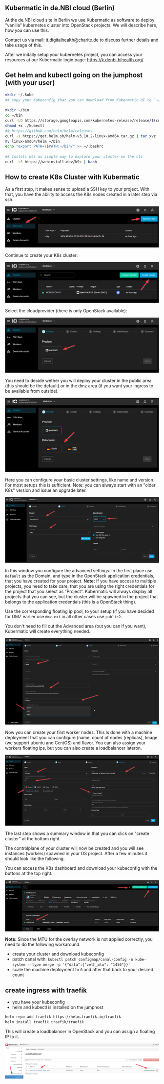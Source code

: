 ## Kubermatic in de.NBI cloud (Berlin)

At the de.NBI cloud site in Berlin we use Kubermatic as software to deploy "vanilla" kubernetes cluster into OpenStack projects. We will describe here, how you can use this.

Contact us via mail: <it.digitalhealth@charite.de> to discuss further details and take usage of this.

After we initally setup your kubernetes project, you can access your resources at our Kubermatic login page: https://k.denbi.bihealth.org/

## Get helm and kubectl going on the jumphost (with your user)

```bash
mkdir ~/.kube
## copy your Kubeconfig that you can download from Kubermatic UI to `~/.kube/config`

mkdir ~/bin
cd ~/bin
curl -LO https://storage.googleapis.com/kubernetes-release/release/$(curl -s https://storage.googleapis.com/kubernetes-release/release/stable.txt)/bin/linux/amd64/kubectl
chmod +x ./kubectl
## https://github.com/helm/helm/releases
curl -s https://get.helm.sh/helm-v3.10.2-linux-amd64.tar.gz | tar xvz
mv linux-amd64/helm ~/bin
echo "export PATH=\$PATH:~/bin/" >> ~/.bashrc

## Install k9s as simple way to explore your cluster on the cli
curl -sS https://webinstall.dev/k9s | bash
```

## How to create K8s Cluster with Kubermatic

As a first step, it makes sense to upload a SSH key to your project. With that, you have the ability to access the K8s nodes created in a later step via ssh.

![image](img/image.png)

Continue to create your K8s cluster:

![image](img/image2.png)

Select the cloudprovider (there is only OpenStack available):

![image](img/image3.png)

You need to decide wether you will deploy your cluster in the public area (this should be the default) or in the dmz area (if you want your ingress to be available from outside).

![image](img/image4.png)

Here you can configure your basic cluster settings, like name and version. For most setups this is sufficient. Note: you can always start with an "older K8s" version and issue an upgrade later.

![image](img/image5.png)

In this window you configure the advanced settings. In the first place use `Default` as the Domain, and type in the OpenStack application credentials, that you have created for your project.
**Note:** If you have access to multiple projects, you need to take care, that you are using the right credentials for the project that you select as "Project". Kubermatic will always display all projects that you can see, but the cluster will be spawned in the project that belongs to the application credentials (this is a OpenStack thing).

Use the corresponding floating ip pool, to your setup (if you have decided for DMZ earlier use `dmz-ext` in all other cases use `public2`.

You don't need to fill out the Advanced area (but you can if you want), Kubermatic will create everything needed.

![image](img/image6.png)

Now you can create your first worker nodes. This is done with a machine deployment that you can configure (name, count of nodes (replicas), Image (we support ubuntu and CentOS) and flavor. You can also assign your workers floating ips, but you can also create a loadbalancer lateron.

![image](img/image7.png)

The last step shows a summary window in that you can click on "create cluster" at the bottom right.

The controlplane of your cluster will now be created and you will see instances (workers) spawned in your OS project. After a few minutes it should look like the following. 

You can access the K8s dashboard and download your kubeconfig with the buttons at the top right.

![image](img/image8.png)

**Note:** Since the MTU for the overlay network is not applied correctly, you need to do the following workaround:
- create your cluster and download kubeconfig
- patch canal with: `kubectl patch configmap/canal-config -n kube-system --type merge -p '{"data":{"veth_mtu": "1450"}}'`
- scale the machine deployment to `0` and after that back to your desired count

## create ingress with traefik

- you have your kubeconfig
- helm and kubectl is installed on the jumphost

```bash
helm repo add traefik https://helm.traefik.io/traefik
helm install traefik traefik/traefik 
```

This will create a loadbalancer in OpenStack and you can assign a floating IP to it.

![image](img/image9.png)
